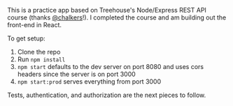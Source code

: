 This is a practice app based on Treehouse's Node/Express REST API course (thanks [@chalkers](www.twitter.com/chalkers)!). I completed the course and am building out the front-end in React. 

To get setup:

1. Clone the repo 
2. Run ```npm install``` 
3. ```npm start``` defaults to the dev server on port 8080 and uses cors headers since the server is on port 3000
4. ```npm start:prod``` serves everything from port 3000

Tests, authentication, and authorization are the next pieces to follow. 